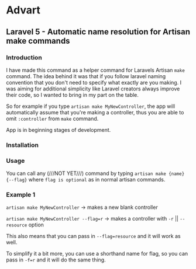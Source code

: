 # Advart
## Laravel 5 - Automatic name resolution for Artisan make commands

### Introduction

I have made this command as a helper command for Laravels Artisan `make` command. The idea behind it was that if you follow laravel
naming convention that you don't need to specify what exactly are you making. I was aiming for additional simplicity like Laravel creators
always improve their code, so I wanted to bring in my part on the table.

So for example if you type `artisan make MyNewController`, the app will automatically assume that you're making a controller, thus you
are able to omit `:controller` from `make` command.

App is in beginning stages of development.

### Installation

### Usage

You can call any (///NOT YET///) command by typing `artisan make {name} {--flag}` where `flag is optional` as in normal artisan commands.

### Example 1

`artisan make MyNewController` -> makes a new blank controller

`artisan make MyNewController --flag=r` -> makes a controller with `-r` || `--resource` option

This also means that you can pass in `--flag=resource` and it will work as well.

To simplify it a bit more, you can use a shorthand name for flag, so you can pass in `-f=r` and it will do the same thing.